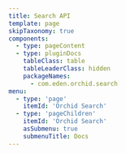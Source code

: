 ```yaml
---
title: Search API
template: page
skipTaxonomy: true
components:
  - type: pageContent
  - type: pluginDocs
    tableClass: table
    tableLeaderClass: hidden
    packageNames: 
      - com.eden.orchid.search
menu:
  - type: 'page'
    itemId: 'Orchid Search'
  - type: 'pageChildren'
    itemId: 'Orchid Search'
    asSubmenu: true
    submenuTitle: Docs
---
```

